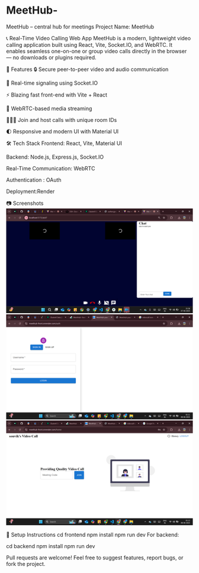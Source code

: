 # MeetHub-
MeetHub – central hub for meetings
 Project Name: MeetHub


📞 Real-Time Video Calling Web App
MeetHub is a modern, lightweight video calling application built using React, Vite, Socket.IO, and WebRTC. It enables seamless one-on-one or group video calls directly in the browser — no downloads or plugins required.

🚀 Features
🔒 Secure peer-to-peer video and audio communication

💬 Real-time signaling using Socket.IO

⚡ Blazing fast front-end with Vite + React

🎥 WebRTC-based media streaming

🧑‍🤝‍🧑 Join and host calls with unique room IDs

🌓 Responsive and modern UI with Material UI

🛠️ Tech Stack
Frontend: React, Vite, Material UI

Backend: Node.js, Express.js, Socket.IO

Real-Time Communication: WebRTC

Authentication : OAuth

Deployment:Render

📷 Screenshots
![Screenshot](./frontend/src/assets/Screenshot%20(282).png)
![Screenshot](./frontend/src/assets/Screenshot%20(284).png)
![Screenshot](./frontend/src/assets/Screenshot%20(285).png)

🚧 Setup Instructions
cd frontend
npm install
npm run dev
For backend:


cd backend
npm install
npm run dev


Pull requests are welcome! Feel free to suggest features, report bugs, or fork the project.
